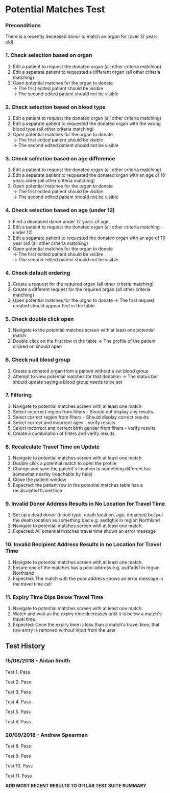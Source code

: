# Potential Matches Test

### Preconditions
There is a recently deceased donor to match an organ for (over 12 years old)

### 1. Check selection based on organ
1. Edit a patient to request the donated organ (all other criteria matching)
2. Edit a separate patient to requested a different organ (all other criteria matching)
3. Open potential matches for the organ to donate  
-> The first edited patient should be visible  
-> The second edited patient should not be visible

### 2. Check selection based on blood type
1. Edit a patient to request the donated organ (all other criteria matching)
2. Edit a separate patient to requested the donated organ with the wrong blood type (all other criteria matching)
3. Open potential matches for the organ to donate  
-> The first edited patient should be visible  
-> The second edited patient should not be visible

### 3. Check selection based on age difference
1. Edit a patient to request the donated organ (all other criteria matching)
2. Edit a separate patient to requested the donated organ with an age of 16 years older (all other criteria matching)
3. Open potential matches for the organ to donate  
-> The first edited patient should be visible  
-> The second edited patient should not be visible

### 4. Check selection based on age (under 12)
1. Find a deceased donor under 12 years of age
2. Edit a patient to request the donated organ (all other criteria matching - under 12)
3. Edit a separate patient to requested the donated organ with an age of 13 year old (all other criteria matching)
4. Open potential matches for the organ to donate  
-> The first edited patient should be visible  
-> The second edited patient should not be visible

### 4. Check default ordering
1. Create a request for the required organ (all other criteria matching)
2. Create a different request for the required organ (all other criteria matching)
3. Open potential matches for the organ to donate
-> The first request created should appear first in the table

### 5. Check double click open
1. Navigate to the potential matches screen with at least one potential match
2. Double click on the first row in the table
-> The profile of the patient clicked on should open

### 6. Check null blood group
1. Create a donated organ from a patient without a set blood group
2. Attempt to view potential matches for that donation
-> The status bar should update saying a blood group needs to be set

### 7. Filtering
1. Navigate to potential matches screen with at least one match.
2. Select incorrect region from filters - Should not display any results.
3. Select correct region from filters - Should display correct results
4. Select correct and incorrect ages - verify results
5. Select incorrect and correct birth gender from filters - verify results
6. Create a combination of filters and verify results.

### 8. Recalculate Travel Time on Update
1. Navigate to potential matches screen with at least one match.
2. Double click a potential match to open the profile
3. Change and save the patient's location to something different but somewhat nearby (reachable by helo)
4. Close the patient window
5. Expected: the patient row in the potential matches table has a recalculated travel time

### 9. Invalid Donor Address Results in No Location for Travel Time
1. Set up a dead donor (blood type, death location, age, donation) but put the death location as something bad e.g. asdfghjk in region Northland
2. Navigate to potential matches screen with at least one match.
2. Expected: All potential matches travel time shows an error message

### 10. Invalid Recipient Address Results in no Location for Travel Time
1. Navigate to potential matches screen with at least one match.
2. Ensure one of the matches has a poor address e.g. asdfadsf in region Northland
3. Expected: The match with the poor address shows an error message in the travel time cell

### 11. Expiry Time Dips Below Travel Time
1. Navigate to potential matches screen with at least one match.
2. Watch and wait as the expiry time decreases until it is below a match's travel time.
3. Expected: Once the expiry time is less than a match's travel time, that row entry is removed without input from the user

## Test History

### 15/08/2018 - Aidan Smith

Test 1. Pass

Test 2. Pass

Test 3. Pass

Test 4. Pass

Test 5. Pass

Test 6. Pass

### 20/09/2018 - Andrew Spearman

Test 8. Pass

Test 9. Pass

Test 10. Pass

Test 11. Pass

**ADD MOST RECENT RESULTS TO GITLAB TEST SUITE SUMMARY**
